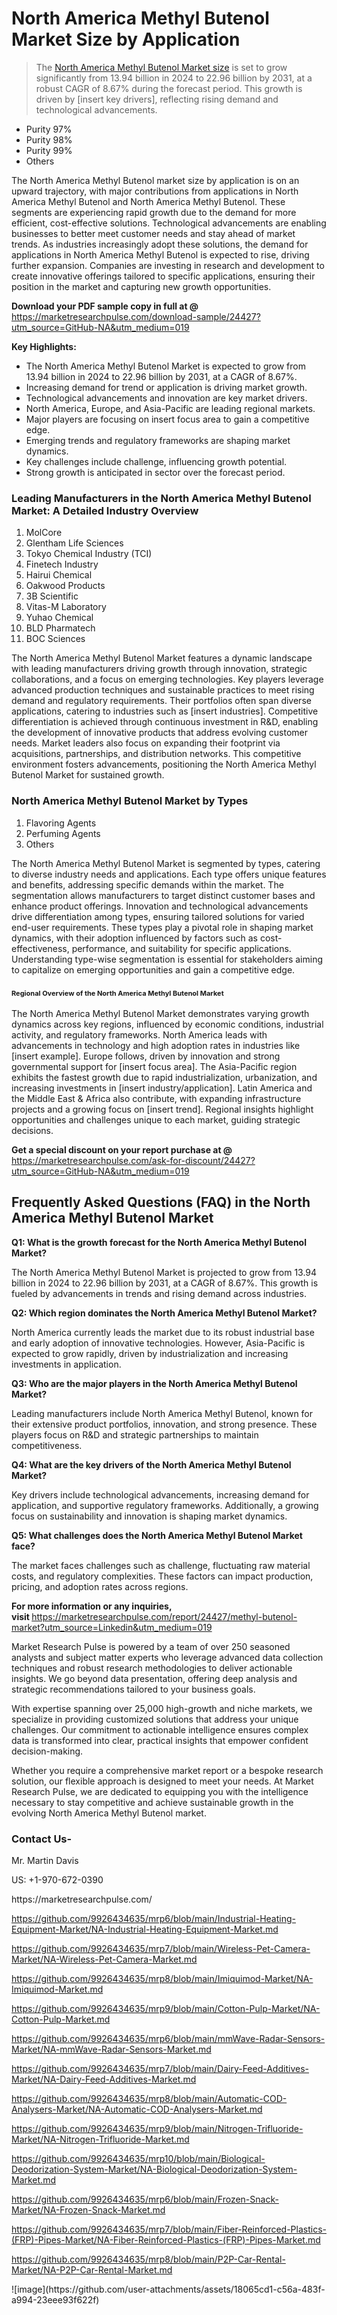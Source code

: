 <h1>North America Methyl Butenol Market&nbsp;Size by Application</h1><blockquote><p>The <a href="https://marketresearchpulse.com/download-sample/24427?utm_source=GitHub-NA&amp;utm_medium=019">North America Methyl Butenol Market size</a> is set to grow significantly from 13.94 billion in 2024 to 22.96 billion by 2031, at a robust CAGR of 8.67% during the forecast period. This growth is driven by [insert key drivers], reflecting rising demand and technological advancements.</p></blockquote><ul><li>Purity 97%<li> Purity 98%<li> Purity 99%<li> Others</li></ul><p>The North America Methyl Butenol market size by application is on an upward trajectory, with major contributions from applications in North America Methyl Butenol and North America Methyl Butenol. These segments are experiencing rapid growth due to the demand for more efficient, cost-effective solutions. Technological advancements are enabling businesses to better meet customer needs and stay ahead of market trends. As industries increasingly adopt these solutions, the demand for applications in North America Methyl Butenol is expected to rise, driving further expansion. Companies are investing in research and development to create innovative offerings tailored to specific applications, ensuring their position in the market and capturing new growth opportunities.</p><p><strong>Download your PDF sample copy in full at @ </strong><a href="https://marketresearchpulse.com/download-sample/24427?utm_source=GitHub-NA&amp;utm_medium=019">https://marketresearchpulse.com/download-sample/24427?utm_source=GitHub-NA&amp;utm_medium=019</a></p><p><strong>Key Highlights: </strong></p><ul><li>The North America Methyl Butenol Market is expected to grow from 13.94 billion in 2024 to 22.96 billion by 2031, at a CAGR of 8.67%.</li><li>Increasing demand for trend or application is driving market growth.</li><li>Technological advancements and innovation are key market drivers.</li><li>North America, Europe, and Asia-Pacific are leading regional markets.</li><li>Major players are focusing on insert focus area to gain a competitive edge.</li><li>Emerging trends and regulatory frameworks are shaping market dynamics.</li><li>Key challenges include challenge, influencing growth potential.</li><li>Strong growth is anticipated in sector over the forecast period.</li></ul><h3>Leading Manufacturers in the North America Methyl Butenol Market: A Detailed Industry Overview</h3><ol><li>MolCore</li><li>Glentham Life Sciences</li><li>Tokyo Chemical Industry (TCI)</li><li>Finetech Industry</li><li>Hairui Chemical</li><li>Oakwood Products</li><li>3B Scientific</li><li>Vitas-M Laboratory</li><li>Yuhao Chemical</li><li>BLD Pharmatech</li><li>BOC Sciences</li></ol><div class="flex max-w-full flex-col flex-grow"><div class="min-h-8 text-message flex w-full flex-col items-end gap-2 whitespace-normal break-words [.text-message+&amp;]:mt-5" dir="auto" data-message-author-role="assistant" data-message-id="fd8432e4-4910-450d-b182-61b7bfb0a01f" data-message-model-slug="gpt-4o"><div class="flex w-full flex-col gap-1 empty:hidden first:pt-[3px]"><div class="markdown prose w-full break-words dark:prose-invert light"><p>The North America Methyl Butenol Market features a dynamic landscape with leading manufacturers driving growth through innovation, strategic collaborations, and a focus on emerging technologies. Key players leverage advanced production techniques and sustainable practices to meet rising demand and regulatory requirements. Their portfolios often span diverse applications, catering to industries such as [insert industries]. Competitive differentiation is achieved through continuous investment in R&amp;D, enabling the development of innovative products that address evolving customer needs. Market leaders also focus on expanding their footprint via acquisitions, partnerships, and distribution networks. This competitive environment fosters advancements, positioning the North America Methyl Butenol Market for sustained growth.</p></div></div></div></div><h3>North America Methyl Butenol Market by Types</h3><ol><li>Flavoring Agents<li> Perfuming Agents<li> Others</li></ol><div class="flex max-w-full flex-col flex-grow"><div class="min-h-8 text-message flex w-full flex-col items-end gap-2 whitespace-normal break-words [.text-message+&amp;]:mt-5" dir="auto" data-message-author-role="assistant" data-message-id="084470be-0bb7-4664-bddf-5156b4f41249" data-message-model-slug="gpt-4o-mini"><div class="flex w-full flex-col gap-1 empty:hidden first:pt-[3px]"><div class="markdown prose w-full break-words dark:prose-invert light"><p>The North America Methyl Butenol Market is segmented by types, catering to diverse industry needs and applications. Each type offers unique features and benefits, addressing specific demands within the market. The segmentation allows manufacturers to target distinct customer bases and enhance product offerings. Innovation and technological advancements drive differentiation among types, ensuring tailored solutions for varied end-user requirements. These types play a pivotal role in shaping market dynamics, with their adoption influenced by factors such as cost-effectiveness, performance, and suitability for specific applications. Understanding type-wise segmentation is essential for stakeholders aiming to capitalize on emerging opportunities and gain a competitive edge.</p></div></div></div></div><h3><span style="font-size: 11px;">Regional Overview of the North America Methyl Butenol Market</span></h3><div class="flex max-w-full flex-col flex-grow"><div class="min-h-8 text-message flex w-full flex-col items-end gap-2 whitespace-normal break-words [.text-message+&amp;]:mt-5" dir="auto" data-message-author-role="assistant" data-message-id="e9038762-ce64-4e30-91c9-9bd413514231" data-message-model-slug="gpt-4o-mini"><div class="flex w-full flex-col gap-1 empty:hidden first:pt-[3px]"><div class="markdown prose w-full break-words dark:prose-invert light"><p>The North America Methyl Butenol Market demonstrates varying growth dynamics across key regions, influenced by economic conditions, industrial activity, and regulatory frameworks. North America leads with advancements in technology and high adoption rates in industries like [insert example]. Europe follows, driven by innovation and strong governmental support for [insert focus area]. The Asia-Pacific region exhibits the fastest growth due to rapid industrialization, urbanization, and increasing investments in [insert industry/application]. Latin America and the Middle East &amp; Africa also contribute, with expanding infrastructure projects and a growing focus on [insert trend]. Regional insights highlight opportunities and challenges unique to each market, guiding strategic decisions.</p></div></div></div></div><p><strong>Get a special discount on your report purchase at @ </strong><a href="https://marketresearchpulse.com/ask-for-discount/24427?utm_source=GitHub-NA&amp;utm_medium=019">https://marketresearchpulse.com/ask-for-discount/24427?utm_source=GitHub-NA&amp;utm_medium=019</a></p><h2>Frequently Asked Questions (FAQ) in the North America Methyl Butenol Market</h2><p><strong>Q1: What is the growth forecast for the North America Methyl Butenol Market?</strong></p><p>The North America Methyl Butenol Market is projected to grow from 13.94 billion in 2024 to 22.96 billion by 2031, at a CAGR of 8.67%. This growth is fueled by advancements in trends and rising demand across industries.</p><p><strong>Q2: Which region dominates the North America Methyl Butenol Market?</strong></p><p>North America currently leads the market due to its robust industrial base and early adoption of innovative technologies. However, Asia-Pacific is expected to grow rapidly, driven by industrialization and increasing investments in application.</p><p><strong>Q3: Who are the major players in the North America Methyl Butenol Market?</strong></p><p>Leading manufacturers include North America Methyl Butenol, known for their extensive product portfolios, innovation, and strong presence. These players focus on R&amp;D and strategic partnerships to maintain competitiveness.</p><p><strong>Q4: What are the key drivers of the North America Methyl Butenol Market?</strong></p><p>Key drivers include technological advancements, increasing demand for application, and supportive regulatory frameworks. Additionally, a growing focus on sustainability and innovation is shaping market dynamics.</p><p><strong>Q5: What challenges does the North America Methyl Butenol Market face?</strong></p><p>The market faces challenges such as challenge, fluctuating raw material costs, and regulatory complexities. These factors can impact production, pricing, and adoption rates across regions.</p><p><strong>For more information or any inquiries, visit&nbsp;</strong><a href="https://marketresearchpulse.com/report/24427/methyl-butenol-market?utm_source=Linkedin&utm_medium=019">https://marketresearchpulse.com/report/24427/methyl-butenol-market?utm_source=Linkedin&utm_medium=019</a></p><p>Market Research Pulse is powered by a team of over 250 seasoned analysts and subject matter experts who leverage advanced data collection techniques and robust research methodologies to deliver actionable insights. We go beyond data presentation, offering deep analysis and strategic recommendations tailored to your business goals.</p><p>With expertise spanning over 25,000 high-growth and niche markets, we specialize in providing customized solutions that address your unique challenges. Our commitment to actionable intelligence ensures complex data is transformed into clear, practical insights that empower confident decision-making.</p><p>Whether you require a comprehensive market report or a bespoke research solution, our flexible approach is designed to meet your needs. At Market Research Pulse, we are dedicated to equipping you with the intelligence necessary to stay competitive and achieve sustainable growth in the evolving North America Methyl Butenol market.</p><h3><strong>Contact Us-</strong></h3><p>Mr. Martin Davis</p><p>US: +1-970-672-0390</p><p>https://marketresearchpulse.com/</p><p><a href="https://github.com/9926434635/mrp6/blob/main/Industrial-Heating-Equipment-Market/NA-Industrial-Heating-Equipment-Market.md">https://github.com/9926434635/mrp6/blob/main/Industrial-Heating-Equipment-Market/NA-Industrial-Heating-Equipment-Market.md</a></p><p><a href="https://github.com/9926434635/mrp7/blob/main/Wireless-Pet-Camera-Market/NA-Wireless-Pet-Camera-Market.md">https://github.com/9926434635/mrp7/blob/main/Wireless-Pet-Camera-Market/NA-Wireless-Pet-Camera-Market.md</a></p><p><a href="https://github.com/9926434635/mrp8/blob/main/Imiquimod-Market/NA-Imiquimod-Market.md">https://github.com/9926434635/mrp8/blob/main/Imiquimod-Market/NA-Imiquimod-Market.md</a></p><p><a href="https://github.com/9926434635/mrp9/blob/main/Cotton-Pulp-Market/NA-Cotton-Pulp-Market.md">https://github.com/9926434635/mrp9/blob/main/Cotton-Pulp-Market/NA-Cotton-Pulp-Market.md</a></p><p><a href="https://github.com/9926434635/mrp6/blob/main/mmWave-Radar-Sensors-Market/NA-mmWave-Radar-Sensors-Market.md">https://github.com/9926434635/mrp6/blob/main/mmWave-Radar-Sensors-Market/NA-mmWave-Radar-Sensors-Market.md</a></p><p><a href="https://github.com/9926434635/mrp7/blob/main/Dairy-Feed-Additives-Market/NA-Dairy-Feed-Additives-Market.md">https://github.com/9926434635/mrp7/blob/main/Dairy-Feed-Additives-Market/NA-Dairy-Feed-Additives-Market.md</a></p><p><a href="https://github.com/9926434635/mrp8/blob/main/Automatic-COD-Analysers-Market/NA-Automatic-COD-Analysers-Market.md">https://github.com/9926434635/mrp8/blob/main/Automatic-COD-Analysers-Market/NA-Automatic-COD-Analysers-Market.md</a></p><p><a href="https://github.com/9926434635/mrp9/blob/main/Nitrogen-Trifluoride-Market/NA-Nitrogen-Trifluoride-Market.md">https://github.com/9926434635/mrp9/blob/main/Nitrogen-Trifluoride-Market/NA-Nitrogen-Trifluoride-Market.md</a></p><p><a href="https://github.com/9926434635/mrp10/blob/main/Biological-Deodorization-System-Market/NA-Biological-Deodorization-System-Market.md">https://github.com/9926434635/mrp10/blob/main/Biological-Deodorization-System-Market/NA-Biological-Deodorization-System-Market.md</a></p><p><a href="https://github.com/9926434635/mrp6/blob/main/Frozen-Snack-Market/NA-Frozen-Snack-Market.md">https://github.com/9926434635/mrp6/blob/main/Frozen-Snack-Market/NA-Frozen-Snack-Market.md</a></p><p><a href="https://github.com/9926434635/mrp7/blob/main/Fiber-Reinforced-Plastics-(FRP)-Pipes-Market/NA-Fiber-Reinforced-Plastics-(FRP)-Pipes-Market.md">https://github.com/9926434635/mrp7/blob/main/Fiber-Reinforced-Plastics-(FRP)-Pipes-Market/NA-Fiber-Reinforced-Plastics-(FRP)-Pipes-Market.md</a></p><p><a href="https://github.com/9926434635/mrp8/blob/main/P2P-Car-Rental-Market/NA-P2P-Car-Rental-Market.md">https://github.com/9926434635/mrp8/blob/main/P2P-Car-Rental-Market/NA-P2P-Car-Rental-Market.md</a></p>
![image](https://github.com/user-attachments/assets/18065cd1-c56a-483f-a994-23eee93f622f)
